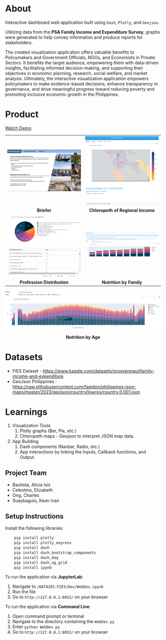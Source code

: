 # About
Interactive dashboard web application built using `Dash`, `Plotly`, and `Geojson`.

Utilizing data from the **PSA Family Income and Expenditure Survey**, graphs were generated to help convey information and produce reports for stakeholders. 

The created visualization application offers valuable benefits to Policymakers and Government Officials, NGOs, and Economists in Private Sectors. It benefits the target audience, empowering them with data-driven insights, facilitating informed decision-making, and supporting their objectives in economic planning, research, social welfare, and market analysis. Ultimately, the interactive visualization application empowers policymakers to make evidence-based decisions, enhance transparency in governance, and drive meaningful progress toward reducing poverty and promoting inclusive economic growth in the Philippines.

# Product
[Watch Demo](https://youtu.be/ObXyFYXclzc)

<table width="100%">
    <tr>
        <td width="50%" align="center"><img src="assets/Report/Landing Page.png" alt="Summary" style="max-height: 360px; object-fit: contain;"/></td>
        <td width="50%" align="center"><img src="assets/Report/Chloropeth.png" alt="Income Chloropeth" style="max-height: 360px; object-fit: contain;"/></td>
    </tr>
    <tr>
        <td align = "center"><b>Briefer</b></td>
        <td align = "center"><b>Chloropeth of Regional Income</b></td>
    </tr>
    <tr>
        <td width="50%" align="center"><img src="assets/Report/Employment.png" alt="Employment" style="max-height: 360px; object-fit: contain;"/></td>
        <td width="50%" align="center"><img src="assets/Report/Nutrition by Family.png" alt="Nutrition by Family" style="max-height: 360px; object-fit: contain;"/></td>
    </tr>
    <tr>
        <td align = "center"><b>Profession Distribution</b></td>
        <td align = "center"><b>Nutrition by Family</b></td>
    </tr>
</table>

<img src="assets/Report/Nutrition by Age.png" alt="Nutrition by Age" align="center"/>
<p align="center"><b>Nutrition by Age</b></p>

# Datasets
* FIES Dataset - https://www.kaggle.com/datasets/grosvenpaul/family-income-and-expenditure
* GeoJson Philippines : https://raw.githubusercontent.com/faeldon/philippines-json-maps/master/2023/geojson/country/lowres/country.0.001.json

# Learnings
1. Visualization Tools
    1. Plotly graphs (Bar, Pie, etc.)
    2. Chloropeth maps - Geojson to interpret JSON map data.
2. App Building
    1. Dash components (Navbar, Radio, etc.)
    2. App interactions by linking the Inputs, Callback functions, and Output. 


## Project Team
- Bautista, Alicia Isis
- Celestino, Elizabeth
- Ong, Charles 
- Suaybaguio, Kean Ivan

## Setup Instructions
Install the following libraries: 
```
    pip install plotly 
    pip install plotly_express
    pip install dash
    pip install dash_bootstrap_components
    pip install dash_daq
    pip install dash_ag_grid
    pip install ipynb
```

To run the application via **JupyterLab**:  
1. Navigate to `/DATA101-FIES/Dev/WebDev.ipynb`  
2. Run the file  
3. Go to `http://127.0.0.1:8053/` on your browser  


To run the application via **Command Line**:
1. Open command prompt or terminal
2. Navigate to the directory containing the `WebDev.py`
3. Enter `python WebDev.py`
4. Go to `http://127.0.0.1:8053/` on your browser  
